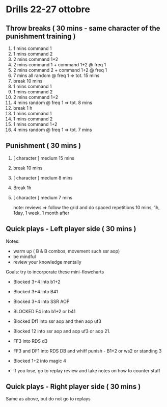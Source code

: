 # Drills 22-27 ottobre

## Throw breaks ( 30 mins - same character of the punishment training )

1. 1 mins command 1
2. 1 mins command 2
3. 2 mins command 1+2
4. 2 mins command 1 + command 1+2 @ freq 1
5. 2 mins command 2 + command 1+2 @ freq 1
6. 7 mins all random @ freq 1 => tot. 15 mins
7. break 10 mins
8. 1 mins command 1
9. 1 mins command 2
10. 2 mins command 1+2
11. 4 mins random @ freq 1 => tot. 8 mins
12. break 1 h
13. 1 mins command 1
14. 1 mins command 2
15. 1 mins command 1+2
16. 4 mins random @ freq 1 => tot. 7 mins

## Punishment ( 30 mins )

1. [ character ] medium 15 mins
2. break 10 mins
3. [ character ] medium 8 mins
4. Break 1h
5. [ character ] medium 7 mins

   note: reviews => follow the grid and do spaced repetitions 10 mins, 1h, 1day, 1 week, 1 month after

## Quick plays - Left player side ( 30 mins )

Notes:

- warm up ( B & B combos, movement such ssr aop)
- be mindful
- review your knowledge mentally

Goals: try to incorporate these mini-flowcharts

- Blocked 3+4 into b1+2
- Blocked 3+4 into B41
- Blocked 3+4 into SSR AOP
- BLOCKED F4 into b1+2 or b41
- Blocked Df1 into ssr aop and then aop uf3
- Blocked 12 into ssr aop and aop uf3 or aop 21.
- FF3 into RDS d3
- FF3 and DF1 into RDS DB and whiff punish - B1+2 or ws2 or standing 3
- Blocked 1+2 into magic 4

- If you lose, go to replay review and take notes on how to counter stuff

## Quick plays - Right player side ( 30 mins )

Same as above, but do not go to replays
